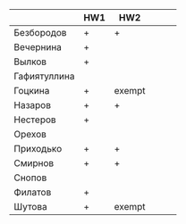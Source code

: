 |              	| HW1 	| HW2 	|   	|   	|   	|
|--------------	|-----	|-----	|---	|---	|---	|
| Безбородов   	|   +  	|   +  	|   	|   	|   	|
| Вечернина    	|   +  	|     	|   	|   	|   	|
| Вылков       	|   +  	|     	|   	|   	|   	|
| Гафиятуллина 	|     	|     	|   	|   	|   	|
| Гоцкина      	|   +  	|exempt	|   	|   	|   	|
| Назаров      	|   +  	|   +  	|   	|   	|   	|
| Нестеров     	|   +  	|     	|   	|   	|   	|
| Орехов       	|     	|     	|   	|   	|   	|
| Приходько    	|   +  	|   +  	|   	|   	|   	|
| Смирнов      	|   +  	|   +  	|   	|   	|   	|
| Снопов       	|     	|     	|   	|   	|   	|
| Филатов      	|   +  	|     	|   	|   	|   	|
| Шутова       	|   +  	|exempt	|   	|   	|   	|
